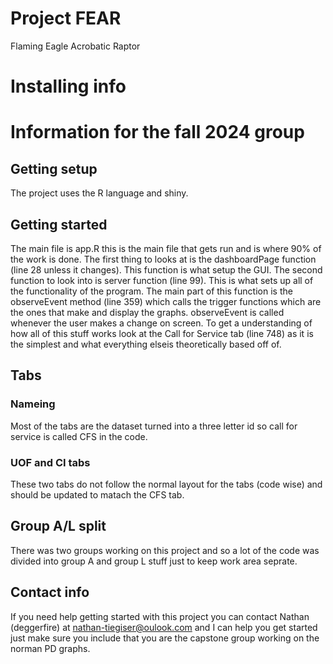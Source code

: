 # Project FEAR

Flaming Eagle Acrobatic Raptor

# Installing info

# Information for the fall 2024 group

## Getting setup

The project uses the R language and shiny. 

## Getting started

The main file is app.R this is the main file that gets run and is where 90% of the work is done. The first thing to looks at is the dashboardPage function (line 28 unless it changes). This function is what setup the GUI. The second function to look into is server function (line 99). This is what sets up all of the functionality of the program. The main part of this function is the observeEvent method (line 359) which calls the trigger functions which are the ones that make and display the graphs. observeEvent is called whenever the user makes a change on screen. To get a understanding of how all of this stuff works look at the Call for Service tab (line 748) as it is the simplest and what everything elseis theoretically based off of.

## Tabs

### Nameing

Most of the tabs are the dataset turned into a three letter id so call for service is called CFS in the code.

### UOF and CI tabs

These two tabs do not follow the normal layout for the tabs (code wise) and should be updated to matach the CFS tab.

## Group A/L split

There was two groups working on this project and so a lot of the code was divided into group A and group L stuff just to keep work area seprate.

## Contact info

If you need help getting started with this project you can contact Nathan (deggerfire) at nathan-tiegiser@oulook.com and I can help you get started just make sure you include that you are the capstone group working on the norman PD graphs.
